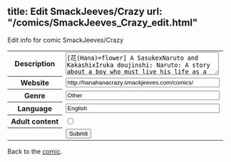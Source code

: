 title: Edit SmackJeeves/Crazy
url: "/comics/SmackJeeves_Crazy_edit.html"
---
Edit info for comic SmackJeeves/Crazy

<form name="comic" action="http://gaepostmail.appspot.com/comic/" method="post">
<table class="comicinfo">
<tr>
<th>Description</th><td><textarea name="description" cols="40" rows="3">[花(Hana)=flower] A SasukexNaruto and KakashixIruka doujinshi: Naruto: A story about a boy who must live his life as a girl and is arranged to be married to a person he can't stand. Iruka: A story about a man who is stuck in a one-sided love with his employer, and to make things worse he is forced to work with a person that he had a one night stand with. updates randomly in bunches rating g-R18</textarea></td>
</tr>
<tr>
<th>Website</th><td><input type="text" name="url" value="http://hanahanacrazy.smackjeeves.com/comics/" size="40"/></td>
</tr>
<tr>
<th>Genre</th><td><input type="text" name="genre" value="Other" size="40"/></td>
</tr>
<tr>
<th>Language</th><td><input type="text" name="language" value="English" size="40"/></td>
</tr>
<tr>
<th>Adult content</th><td><input type="checkbox" name="adult" value="adult" /></td>
</tr>
<tr>
<th></th><td>
<input type="hidden" name="comic" value="SmackJeeves_Crazy" />
<input type="submit" name="submit" value="Submit" />
</td>
</tr>
</table>
</form>

Back to the [comic](SmackJeeves_Crazy.html).
